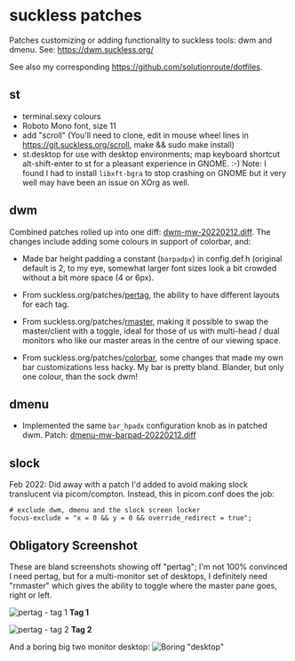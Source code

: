 # suckless patches
Patches customizing or adding functionality to suckless tools: dwm and dmenu. See: https://dwm.suckless.org/

See also my corresponding https://github.com/solutionroute/dotfiles.

## st

* terminal.sexy colours 
* Roboto Mono font, size 11
* add "scroll" (You'll need to clone, edit in mouse wheel lines in
  <https://git.suckless.org/scroll>, make && sudo make install)
* st.desktop for use with desktop environments; map keyboard shortcut
  alt-shift-enter to st for a pleasant experience in GNOME. :-) Note: I found I
  had to install `libxft-bgra` to stop crashing on GNOME but it very well may
  have been an issue on XOrg as well.

## dwm

Combined patches rolled up into one diff: [dwm-mw-20220212.diff](https://github.com/solutionroute/suckless-patches/blob/main/dwm-mw-20220212.diff). 
The changes include adding some colours in support of colorbar, and:

* Made bar height padding a constant (`barpadpx`) in config.def.h (original
  default is 2, to my eye, somewhat larger font sizes look a bit crowded
  without a bit more space (4 or 6px).

* From suckless.org/patches/[pertag](https://dwm.suckless.org/patches/pertag/), 
  the ability to have different layouts for each tag.

* From suckless.org/patches/[rmaster](https://dwm.suckless.org/patches/rmaster/),
  making it possible to swap the master/client with a toggle, ideal for those
  of us with multi-head / dual monitors who like our master areas in the centre
  of our viewing space.

* From suckless.org/patches/[colorbar](https://dwm.suckless.org/patches/colorbar/),
  some changes that made my own bar customizations less hacky. My bar is pretty
  bland.  Blander, but only one colour, than the sock dwm!

## dmenu

* Implemented the same `bar_hpadx` configuration knob as in patched dwm. Patch: [dmenu-mw-barpad-20220212.diff](https://github.com/solutionroute/suckless-patches/blob/main/dmenu-mw-barpad-20220212.diff)

## slock

Feb 2022: Did away with a patch I'd added to avoid making slock translucent via picom/compton. 
Instead, this in picom.conf does the job:

    # exclude dwm, dmenu and the slock screen locker
    focus-exclude = "x = 0 && y = 0 && override_redirect = true";

## Obligatory Screenshot

These are bland screenshots showing off "pertag"; I'm not 100% convinced I need pertag, 
but for a multi-monitor set of desktops, I definitely need "rnmaster" which gives the 
ability to toggle where the master pane goes, right or left.

![pertag - tag 1](https://raw.githubusercontent.com/solutionroute/suckless-patches/main/screenshots/pertag1.png)
**Tag 1**

![pertag - tag 2](https://raw.githubusercontent.com/solutionroute/suckless-patches/main/screenshots/pertag2.png)
**Tag 2**
 
And a boring big two monitor desktop:
![Boring "desktop"](https://raw.githubusercontent.com/solutionroute/suckless-patches/main/screenshots/20220104-172007.png)

